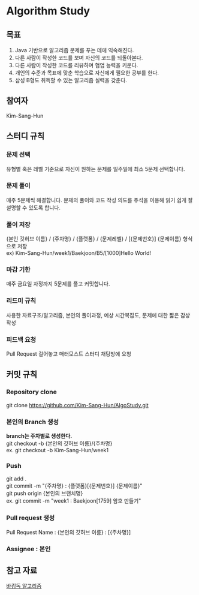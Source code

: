 # Algorithm Study

## 목표
1. Java 기반으로 알고리즘 문제를 푸는 데에 익숙해진다.
2. 다른 사람이 작성한 코드를 보며 자신의 코드를 되돌아본다.
3. 다른 사람이 작성한 코드를 리뷰하며 협업 능력을 키운다.
4. 개인의 수준과 목표에 맞춘 학습으로 자신에게 필요한 공부를 한다.
5. 삼성 B형도 취득할 수 있는 알고리즘 실력을 갖춘다.

## 참여자
Kim-Sang-Hun

## 스터디 규칙

### 문제 선택

유형별 혹은 레벨 기준으로 자신이 원하는 문제를 일주일에 최소 5문제 선택합니다.

### 문제 풀이

매주 5문제씩 해결합니다.
문제의 풀이와 코드 작성 의도를 주석을 이용해 읽기 쉽게 잘 설명할 수 있도록 합니다.

### 풀이 저장

{본인 깃허브 이름} / {주차명} / {플랫폼} / {문제레벨} / [{문제번호}] {문제이름} 형식으로 저장   
ex) Kim-Sang-Hun/week1/Baekjoon/B5/[1000]Hello World!

### 마감 기한

매주 금요일 자정까지 5문제를 풀고 커밋합니다.

### 리드미 규칙

사용한 자료구조/알고리즘, 본인의 풀이과정, 예상 시간복잡도, 문제에 대한 짧은 감상 작성

### 피드백 요청

Pull Request 걸어놓고 매터모스트 스터디 채팅방에 요청


## 커밋 규칙

### Repository clone

git clone https://github.com/Kim-Sang-Hun/AlgoStudy.git

### 본인의 Branch 생성

**branch는 주차별로 생성한다.**   
git checkout -b {본인의 깃허브 이름}/{주차명}   
ex. git checkout -b Kim-Sang-Hun/week1

### Push

git add .   
git commit -m "{주차명} : {플랫폼}[{문제번호}] {문제이름}"   
git push origin {본인의 브랜치명}   
ex. git commit -m "week1 : Baekjoon[1759] 암호 만들기"   

### Pull request 생성

Pull Request Name : {본인의 깃허브 이름} : [{주차명}]
   
### Assignee : 본인

## 참고 자료
[바킹독 알고리즘](https://blog.encrypted.gg/category/%EA%B0%95%EC%A2%8C/%EC%8B%A4%EC%A0%84%20%EC%95%8C%EA%B3%A0%EB%A6%AC%EC%A6%98)
